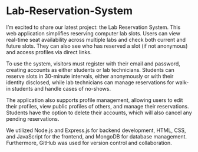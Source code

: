 # Lab-Reservation-System

I’m excited to share our latest project: the Lab Reservation System. This web application simplifies reserving computer lab slots. Users can view real-time seat availability across multiple labs and check both current and future slots. They can also see who has reserved a slot (if not anonymous) and access profiles via direct links.

To use the system, visitors must register with their email and password, creating accounts as either students or lab technicians. Students can reserve slots in 30-minute intervals, either anonymously or with their identity disclosed, while lab technicians can manage reservations for walk-in students and handle cases of no-shows.

The application also supports profile management, allowing users to edit their profiles, view public profiles of others, and manage their reservations. Students have the option to delete their accounts, which will also cancel any pending reservations.

We utilized Node.js and Express.js for backend development, HTML, CSS, and JavaScript for the frontend, and MongoDB for database management. Furthermore, GitHub was used for version control and collaboration. 

